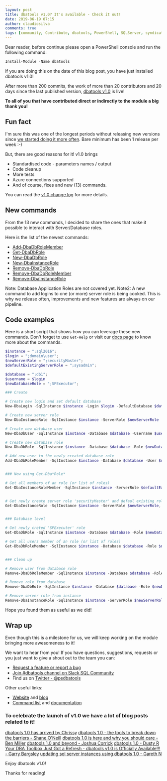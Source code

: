 ```yaml
---
layout: post
title: dbatools v1.0? It's available - Check it out!
date: 2019-06-19 07:15
author: claudiosilva
comments: true
tags: [community, Contribute, dbatools, PowerShell, SQLServer, syndicated]
---
```

Dear reader, before continue please open a PowerShell console and run the following command:
``` powershell
Install-Module -Name dbatools
```

If you are doing this on the date of this blog post, you have just installed dbatools v1.0!

After more than 200 commits, the work of more than 20 contributors and 20 days since the last published version, <a href="">dbatools v1.0</a> is live!

<strong>To all of you that have contributed direct or indirectly to the module a big thank you!</strong>

<h2>Fun fact</h2>

I'm sure this was one of the longest periods without releasing new versions since <a href="https://dbatools.io/devops/">we started doing it more often</a>.
Bare minimum has been 1 release per week :-)

But, there are good reasons for it! v1.0 brings
- Standardised code - parameters names / output
- Code cleanup
- More tests
- Azure connections supported
- And of course, fixes and new (13) commands.

You can read the <a href="https://github.com/sqlcollaborative/dbatools/blob/prerelease/changelog.md">v1.0 change log</a> for more details.

<h2>New commands</h2>

From the 13 new commands, I decided to share the ones that make it possible to interact with Server/Database roles.

Here is the list of the newest commands:
- <a href="https://dbatools.io/Add-DbaDbRoleMember">Add-DbaDbRoleMember</a>
- <a href="https://dbatools.io/Get-DbaDbRole">Get-DbaDbRole</a>
- <a href="https://dbatools.io/New-DbaDbRole">New-DbaDbRole</a>
- <a href="https://dbatools.io/New-DbaInstanceRole">New-DbaInstanceRole</a>
- <a href="https://dbatools.io/Remove-DbaDbRole">Remove-DbaDbRole</a>
- <a href="https://dbatools.io/Remove-DbaDbRoleMember">Remove-DbaDbRoleMember</a>
- <a href="https://dbatools.io/Remove-DbaInstanceRole">Remove-DbaInstanceRole</a>

Note: Database Application Roles are not covered yet.
Note2: A new command to add logins to one (or more) server role is being cooked.
This is why we release often, improvements and new features are always on our pipeline.

<h2>Code examples</h2>

Here is a short script that shows how you can leverage these new commands.
Don't forget to use `Get-Help` or visit our <a href="https://docs.dbatools.io">docs page</a> to know more about the commands.

``` powershell
$instance = ";sql2016";
$login = ";domain\user";
$newServerRole = ";securityMaster";
$defaultExistingServerRole = ";sysadmin";

$database = ";db1";
$username = $login
$newDatabaseRole = ";SPExecutor";

### Create

# Create new login and set default database
New-DbaLogin -SqlInstance $instance -Login $login -DefaultDatabase $database

# Create new server role
New-DbaInstanceRole -SqlInstance $instance -ServerRole $newServerRole

# Create new database user
New-DbaDbUser -SqlInstance $instance -Database $database -Username $username -Login $login

# Create new database role
New-DbaDbRole -SqlInstance $instance -Database $database -Role $newDatabaseRole

# Add new user to the newly created database role
Add-DbaDbRoleMember -SqlInstance $instance -Database $database -User $username -Role $newDatabaseRole


### Now using Get-Dba*Role*

# Get all members of an role (or list of roles)
Get-DbaInstanceRoleMember -SqlInstance $instance -ServerRole $defaultExistingServerRole | Format-Table -AutoSize


# Get newly create server role 'securityMaster' and defaul existing role 'sysadmin'
Get-DbaInstanceRole -SqlInstance $instance -ServerRole $newServerRole, $defaultExistingServerRole


### Database level

# Get newly creted 'SPExecuter' role
Get-DbaDbRole -SqlInstance $instance -Database $database -Role $newDatabaseRole

# Get all users member of an role (or list of roles)
Get-DbaDbRoleMember -SqlInstance $instance -Database $database -Role $newDatabaseRole


### Clean up

# Remove user from database role
Remove-DbaDbRoleMember -SqlInstance $instance -Database $database -Role $newDatabaseRole -User $username

# Remove role from database
Remove-DbaDbRole -SqlInstance $instance -Database $database -Role $newDatabaseRole

# Remove server role from instance
Remove-DbaInstanceRole -SqlInstance $instance -ServerRole $newServerRole
```

Hope you found them as useful as we did!

<h2>Wrap up</h2>

Even though this is a milestone for us, we will keep working on the module bringing more awesomeness to it!

We want to hear from you!
If you have questions, suggestions, requests or you just want to give a shout out to the team you can:
- <a href="http://dbatools.io/issues">Request a feature or report a bug</a>
- <a href="https://dbatools.io/slack/">Join #dbatools channel on Slack SQL Community</a>
- Find us on <a href="https://twitter.com/psdbatools">Twitter - @psdbatools</a>

Other useful links:
- <a href="https://dbatools.io">Website</a> and <a href="https://dbatools.io/blog/">blog</a>
- <a href="https://dbatools.io/commands">Command list</a> and <a href="https://docs.dbatools.io">documentation</a>

<h3>To celebrate the launch of v1.0 we have a lot of blog posts related to it!</h3>

<a href="https://dbatools.io/dbatools10">dbatools 1.0 has arrived by Chrissy</a>
<a href="https://nocolumnname.blog/?p=9452">dbatools 1.0 - the tools to break down the barriers - Shane O'Neill</a>
<a href="https://dbaduck.com/2019/06/18/dbatools-1-0-is-here-and-why-you-should-care/">dbatools 1.0 is here and why you should care - Ben Miller</a>
<a href="https://corrick.io/blog/dbatools-to-v1-0-and-beyond">dbatools 1.0 and beyond - Joshua Corrick</a>
<a href="https://nakedpowershell.blogspot.com/2019/06/dbatools-10.html">dbatools 1.0 - Dusty R</a>
<a href="https://wp.me/p8gE30-br">Your DBA Toolbox Just Got a Refresh - dbatools v1.0 is Officially Available!!! - Garry Bargsley</a>
<a href="https://ifexists.blog/updating-sql-server-instances-using-powershell/">updating sql server instances using dbatools 1.0 - Gareth N</a>

Enjoy dbatools v1.0!

Thanks for reading!
